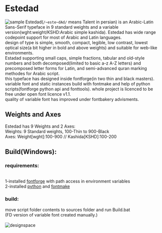 # Estedad
![sample](https://user-images.githubusercontent.com/25493297/165099649-27b31e58-a990-4f98-ae4a-fba550b262f3.png)
Estedad(`/~este~dAd/` means Talent in persian) is an Arabic-Latin Sans-Serif typeface in 9 standard weights and a variable version(wght:weight/KSHD:Arabic simple kashida). Estedad has wide range codepoint support for most of Arabic and Latin languages.
<br>design of type is simple, smooth, compact, legible, low contrast, lowest optical size(a bit higher in bold and above weights) and suitable for web-like environments.
<br>Estadad supporting small caps, simple fractions, tabular and old-style numbers and both decomposed(limited to basic a-z A-Z letters) and precomposed letter forms for Latin, and semi-advanced quran marking methodes for Arabic script.
<br>this typeface has designed inside fontforge(in two thin and black masters). variable font and static instances build with fontmake and help of python scripts(fontforge python api and fonttools). whole project is licenced to be free under open font licence v1.1.
<br>quality of variable font has improved under fontbakery advisments.

## Weights and Axes
Estedad has 9 Weights and 2 Axes:
<br>
Weights: 9 Standard weights, 100-Thin to 900-Black
<br>
Axes: Weight[wght]:100-900 // Kashida[KSHD]:100-200

## Build(Windows):
### requirements:
<br>1-installed <a href="https://github.com/fontforge/fontforge">fontforge</a> with path access in environment variables
<br>2-installed <a href="https://www.python.org/">python</a> and <a href="https://github.com/googlefonts/fontmake">fontmake</a>
### build:
move script folder contents to sources folder and run Build.bat
<br>(FD version of variable font created manually.)
<br>
<br>
![designspace](https://user-images.githubusercontent.com/25493297/165099602-d6ce183e-6a7c-4e82-93ee-51f7b885ea9c.png)
